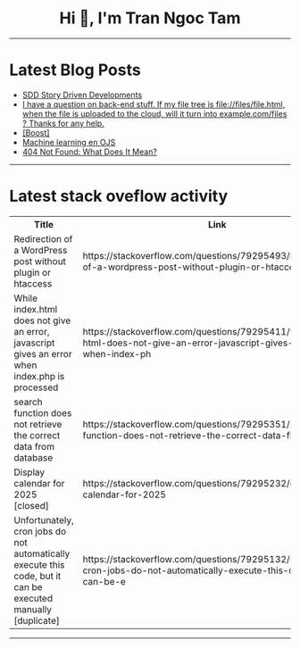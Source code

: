 <h1 align="center">Hi 👋, I'm Tran Ngoc Tam</h1>

---

# Latest Blog Posts 
<!-- BLOG-POST-LIST:START -->
- [SDD Story Driven Developments](https://dev.to/pengeszikra/sdd-story-driven-developments-2425)
- [I have a question on back-end stuff. If my file tree is file://files/file.html, when the file is uploaded to the cloud, will it turn into example.com/files ? Thanks for any help.](https://dev.to/codemonster240/i-have-a-question-on-back-end-stuff-if-my-file-tree-is-filefilesfilehtml-when-the-file-is-4ml1)
- [[Boost]](https://dev.to/emiroberti/-4gl)
- [Machine learning en OJS](https://dev.to/horaciodegiorgi/open-journal-systemhttpspkpsfucasoftwareojs-pronto-integrara-machine-learning-para-11pg)
- [404 Not Found: What Does It Mean?](https://dev.to/lovestaco/404-not-found-what-does-it-mean-81m)
<!-- BLOG-POST-LIST:END -->

---

# Latest stack oveflow activity
<table>
  <tr><th>Title</th><th>Link</th></tr>
  <!-- STACKOVERFLOW:START --><tr><td>Redirection of a WordPress post without plugin or htaccess</td><td>https://stackoverflow.com/questions/79295493/redirection-of-a-wordpress-post-without-plugin-or-htaccess</td></tr><tr><td>While index.html does not give an error, javascript gives an error when index.php is processed</td><td>https://stackoverflow.com/questions/79295411/while-index-html-does-not-give-an-error-javascript-gives-an-error-when-index-ph</td></tr><tr><td>search function does not retrieve the correct data from database</td><td>https://stackoverflow.com/questions/79295351/search-function-does-not-retrieve-the-correct-data-from-database</td></tr><tr><td>Display calendar for 2025 [closed]</td><td>https://stackoverflow.com/questions/79295232/display-calendar-for-2025</td></tr><tr><td>Unfortunately, cron jobs do not automatically execute this code, but it can be executed manually [duplicate]</td><td>https://stackoverflow.com/questions/79295132/unfortunately-cron-jobs-do-not-automatically-execute-this-code-but-it-can-be-e</td></tr><!-- STACKOVERFLOW:END -->
</table>

---


